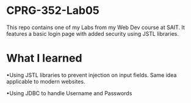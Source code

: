 # CPRG-352-Lab05
This repo contains one of my Labs from my Web Dev course at SAIT. It features a basic login page with added security using JSTL libraries.
# What I learned
•Using JSTL libraries to prevent injection on input fields. Same idea applicable to modern websites.

•Using JDBC to handle Username and Passwords
